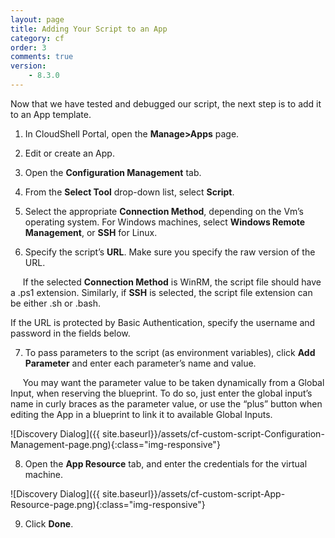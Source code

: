 ```yaml
---
layout: page
title: Adding Your Script to an App
category: cf
order: 3
comments: true
version:
    - 8.3.0
---
```


Now that we have tested and debugged our script, the next step is to add it to an App template.

1)	In CloudShell Portal, open the **Manage>Apps** page.

2)	Edit or create an App.

3)	Open the **Configuration Management** tab.

4)	From the **Select Tool** drop-down list, select **Script**.

5)	Select the appropriate **Connection Method**, depending on the Vm’s operating system. For Windows machines, select **Windows Remote Management**, or **SSH** for Linux.

6)	Specify the script’s **URL**. Make sure you specify the raw version of the URL.

&nbsp;&nbsp;&nbsp;&nbsp;&nbsp;If the selected **Connection Method** is WinRM, the script file should have a .ps1 extension. Similarly, if **SSH** is selected, the script file extension can be either .sh or .bash.

If the URL is protected by Basic Authentication, specify the username and password in the fields below. 

7)	To pass parameters to the script (as environment variables), click **Add Parameter** and enter each parameter’s name and value.

&nbsp;&nbsp;&nbsp;&nbsp;&nbsp;You may want the parameter value to be taken dynamically from a Global Input, when reserving the blueprint. To do so, just enter the global input’s name in curly braces as the parameter value, or use the “plus” button when editing the App in a blueprint to link it to available Global Inputs.

![Discovery Dialog]({{ site.baseurl}}/assets/cf-custom-script-Configuration-Management-page.png){:class="img-responsive"}

8)	Open the **App Resource** tab, and enter the credentials for the virtual machine.

![Discovery Dialog]({{ site.baseurl}}/assets/cf-custom-script-App-Resource-page.png){:class="img-responsive"}
 
9)	Click **Done**.
